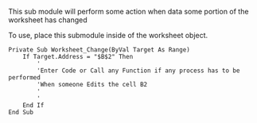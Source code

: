 
This sub module will perform some action when data some portion of the worksheet has changed

To use, place this submodule inside of the worksheet object.

```
Private Sub Worksheet_Change(ByVal Target As Range)
    If Target.Address = "$B$2" Then
        '
        'Enter Code or Call any Function if any process has to be performed
        'When someone Edits the cell B2
        '
        '
    End If
End Sub
```
